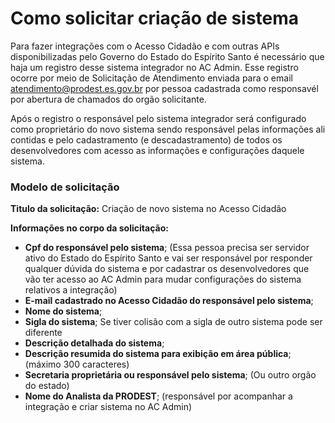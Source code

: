 # Como solicitar criação de sistema

Para fazer integrações com o Acesso Cidadão e com outras APIs disponibilizadas pelo Governo do Estado do Espírito Santo é necessário que haja um registro desse sistema integrador no AC Admin. Esse registro ocorre por meio de Solicitação de Atendimento enviada para o email atendimento@prodest.es.gov.br por pessoa cadastrada como responsavél por abertura de chamados do orgão solicitante.

Após o registro o responsável pelo sistema integrador será configurado como proprietário do novo sistema sendo responsável pelas informações ali contidas e pelo cadastramento (e descadastramento) de todos os desenvolvedores com acesso as informações e configurações daquele sistema.

### Modelo de solicitação

**Titulo da solicitação:** Criação de novo sistema no Acesso Cidadão

**Informações no corpo da solicitação:**

- **Cpf do responsável pelo sistema**; (Essa pessoa precisa ser servidor ativo do Estado do Espírito Santo e vai ser responsável por responder qualquer dúvida do sistema e por cadastrar os desenvolvedores que vão ter acesso ao AC Admin para mudar configurações do sistema relativos a integração)
- **E-mail cadastrado no Acesso Cidadão do responsável pelo sistema**;
- **Nome do sistema**;
- **Sigla do sistema**; Se tiver colisão com a sigla de outro sistema pode ser diferente
- **Descrição detalhada do sistema**;
- **Descrição resumida do sistema para exibição em área pública**; (máximo 300 caracteres)
- **Secretaria proprietária ou responsável pelo sistema**; (Ou outro orgão do estado)
- **Nome do Analista da PRODEST**; (responsável por acompanhar a integração e criar sistema no AC Admin)